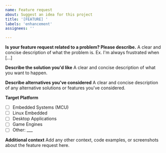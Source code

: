 ```yaml
---
name: Feature request
about: Suggest an idea for this project
title: '[FEATURE] '
labels: 'enhancement'
assignees: ''

---
```


**Is your feature request related to a problem? Please describe.**
A clear and concise description of what the problem is. Ex. I'm always frustrated when [...]

**Describe the solution you'd like**
A clear and concise description of what you want to happen.

**Describe alternatives you've considered**
A clear and concise description of any alternative solutions or features you've considered.

**Target Platform**
- [ ] Embedded Systems (MCU)
- [ ] Linux Embedded
- [ ] Desktop Applications
- [ ] Game Engines
- [ ] Other: ___

**Additional context**
Add any other context, code examples, or screenshots about the feature request here.